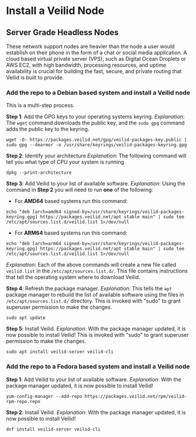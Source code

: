 # Install a Veilid Node

## Server Grade Headless Nodes

These network support nodes are heavier than the node a user would establish on their phone in the form of a chat or social media application. A cloud based virtual private server (VPS), such as Digital Ocean Droplets or AWS EC2, with high bandwidth, processing resources, and uptime availability is crucial for building the fast, secure, and private routing that Veilid is built to provide.

### Add the repo to a Debian based system and install a Veilid node

This is a multi-step process.

**Step 1**: Add the GPG keys to your operating systems keyring.
*Explanation*: The `wget` command downloads the public key, and the `sudo gpg` command adds the public key to the keyring.

```shell
wget -O- https://packages.veilid.net/gpg/veilid-packages-key.public | sudo gpg --dearmor -o /usr/share/keyrings/veilid-packages-keyring.gpg
```

**Step 2**: Identify your architecture
*Explanation*: The following command will tell you what type of CPU your system is running

```shell
dpkg --print-architecture
```

**Step 3**: Add Veilid to your list of available software.
*Explanation*: Using the command in **Step 2** you will need to run **one** of the following:

- For **AMD64** based systems run this command:

```shell
echo "deb [arch=amd64 signed-by=/usr/share/keyrings/veilid-packages-keyring.gpg] https://packages.veilid.net/apt stable main" | sudo tee /etc/apt/sources.list.d/veilid.list 1>/dev/null
```

- For **ARM64** based systems run this command:

```shell
echo "deb [arch=arm64 signed-by=/usr/share/keyrings/veilid-packages-keyring.gpg] https://packages.veilid.net/apt stable main" | sudo tee /etc/apt/sources.list.d/veilid.list 1>/dev/null
```

*Explanation*:
Each of the above commands will create a new file called `veilid.list` in the `/etc/apt/sources.list.d/`. This file contains instructions that tell the operating system where to download Veilid.

**Step 4**: Refresh the package manager.
*Explanation*: This tells the `apt` package manager to rebuild the list of available software using the files in `/etc/apt/sources.list.d/` directory. This is invoked with "sudo" to grant superuser permission to make the changes.

```shell
sudo apt update
```

**Step 5**: Install Veilid.
*Explanation*: With the package manager updated, it is now possible to install Veilid! This is invoked with "sudo" to grant superuser permission to make the changes.

```shell
sudo apt install veilid-server veilid-cli
```

### Add the repo to a Fedora based system and install a Veilid node

**Step 1**: Add Veilid to your list of available software.
*Explanation*: With the package manager updated, it is now possible to install Veilid!

```shell
yum-config-manager --add-repo https://packages.veilid.net/rpm/veilid-rpm-repo.repo
```

**Step 2**: Install Veilid.
*Explanation*: With the package manager updated, it is now possible to install Veilid!

```shell
dnf install veilid-server veilid-cli
```

